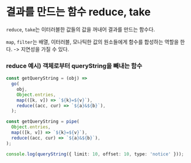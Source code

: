 # 결과를 만드는 함수 reduce, take

`reduce`, `take`는 이터러블한 값들의 값을 꺼내어 결과를 만드는 함수다.

`map`, `filter`는 배열, 이터러블, 모나틱한 값의 원소들에게 함수를 합성하는 역할을 한다. -> 지연성을 가질 수 있다.

### reduce 예시) 객체로부터 queryString을 빼내는 함수

```ts
const getQueryString = (obj) =>
  go(
    obj,
    Object.entries,
    map(([k, v]) => `${k}=${v}`),
    reduce((acc, cur) => `${a}&${b}`),
  );

const getQueryString = pipe(
  Object.entries,
  map(([k, v]) => `${k}=${v}`),
  reduce((acc, cur) => `${a}&${b}`),
);

console.log(queryString({ limit: 10, offset: 10, type: 'notice' }));
```
